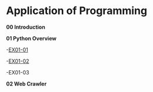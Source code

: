 # Application of Programming

**00 Introduction**

**01 Python Overview**

-[EX01-01](EX01_01_加法器.ipynb)

-[EX01-02](EX01-02-BMI計算.ipynb)

-EX01-03

**02 Web Crawler**
